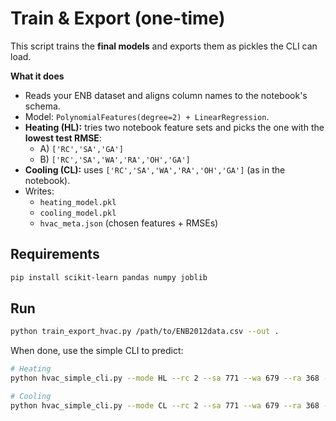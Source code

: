 
# Train & Export (one-time)

This script trains the **final models** and exports them as pickles the CLI can load.

**What it does**
- Reads your ENB dataset and aligns column names to the notebook's schema.
- Model: `PolynomialFeatures(degree=2) + LinearRegression`.
- **Heating (HL):** tries two notebook feature sets and picks the one with the **lowest test RMSE**:
    - A) `['RC','SA','GA']`
    - B) `['RC','SA','WA','RA','OH','GA']`
- **Cooling (CL):** uses `['RC','SA','WA','RA','OH','GA']` (as in the notebook).
- Writes:
    - `heating_model.pkl`
    - `cooling_model.pkl`
    - `hvac_meta.json` (chosen features + RMSEs)

## Requirements
```bash
pip install scikit-learn pandas numpy joblib
```

## Run
```bash
python train_export_hvac.py /path/to/ENB2012data.csv --out .
```

When done, use the simple CLI to predict:
```bash
# Heating
python hvac_simple_cli.py --mode HL --rc 2 --sa 771 --wa 679 --ra 368 --oh 19 --ga 3

# Cooling
python hvac_simple_cli.py --mode CL --rc 2 --sa 771 --wa 679 --ra 368 --oh 19 --ga 3
```
